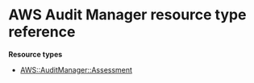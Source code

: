 # AWS Audit Manager resource type reference<a name="AWS_AuditManager"></a>

**Resource types**

- [AWS::AuditManager::Assessment](aws-resource-auditmanager-assessment.md)
